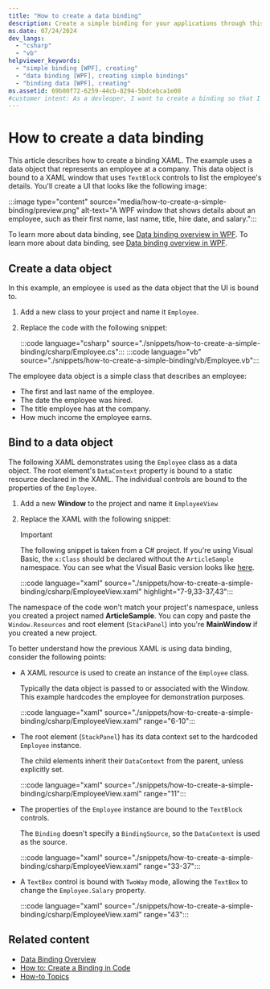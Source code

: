 ```yaml
---
title: "How to create a data binding"
description: Create a simple binding for your applications through this how-to example in Windows Presentation Foundation (WPF) and .NET Framework.
ms.date: 07/24/2024
dev_langs:
  - "csharp"
  - "vb"
helpviewer_keywords: 
  - "simple binding [WPF], creating"
  - "data binding [WPF], creating simple bindings"
  - "binding data [WPF], creating"
ms.assetid: 69b80f72-6259-44cb-8294-5bdcebca1e08
#customer intent: As a devleoper, I want to create a binding so that I can present information in a UI
---
```


# How to create a data binding

This article describes how to create a binding XAML. The example uses a data object that represents an employee at a company. This data object is bound to a XAML window that uses `TextBlock` controls to list the employee's details. You'll create a UI that looks like the following image:

:::image type="content" source="media/how-to-create-a-simple-binding/preview.png" alt-text="A WPF window that shows details about an employee, such as their first name, last name, title, hire date, and salary.":::

To learn more about data binding, see [Data binding overview in WPF](data-binding-overview.md). To learn more about data binding, see [Data binding overview in WPF](data-binding-overview.md).

## Create a data object

In this example, an employee is used as the data object that the UI is bound to.

1.  Add a new class to your project and name it `Employee`.
1.  Replace the code with the following snippet:

    :::code language="csharp" source="./snippets/how-to-create-a-simple-binding/csharp/Employee.cs":::
    :::code language="vb" source="./snippets/how-to-create-a-simple-binding/vb/Employee.vb":::

The employee data object is a simple class that describes an employee:

- The first and last name of the employee.
- The date the employee was hired.
- The title employee has at the company.
- How much income the employee earns.

## Bind to a data object

The following XAML demonstrates using the `Employee` class as a data object. The root element's `DataContext` property is bound to a static resource declared in the XAML. The individual controls are bound to the properties of the `Employee`.

1.  Add a new **Window** to the project and name it `EmployeeView`
1.  Replace the XAML with the following snippet:

    > [!IMPORTANT]
    > The following snippet is taken from a C# project. If you're using Visual Basic, the `x:Class` should be declared without the `ArticleSample` namespace. You can see what the Visual Basic version looks like [here](https://github.com/dotnet/docs-desktop/blob/main/dotnet-desktop-guide/framework/wpf/data/snippets/how-to-create-a-simple-binding/vb/EmployeeView.xaml).

    :::code language="xaml" source="./snippets/how-to-create-a-simple-binding/csharp/EmployeeView.xaml" highlight="7-9,33-37,43":::

The namespace of the code won't match your project's namespace, unless you created a project named **ArticleSample**. You can copy and paste the `Window.Resources` and root element (`StackPanel`) into you're **MainWindow** if you created a new project.

To better understand how the previous XAML is using data binding, consider the following points:

- A XAML resource is used to create an instance of the `Employee` class.

  Typically the data object is passed to or associated with the Window. This example hardcodes the employee for demonstration purposes.

  :::code language="xaml" source="./snippets/how-to-create-a-simple-binding/csharp/EmployeeView.xaml" range="6-10":::

- The root element (`StackPanel`) has its data context set to the hardcoded `Employee` instance.

  The child elements inherit their `DataContext` from the parent, unless explicitly set.

  :::code language="xaml" source="./snippets/how-to-create-a-simple-binding/csharp/EmployeeView.xaml" range="11":::

- The properties of the `Employee` instance are bound to the `TextBlock` controls.

  The `Binding` doesn't specify a `BindingSource`, so the `DataContext` is used as the source.

  :::code language="xaml" source="./snippets/how-to-create-a-simple-binding/csharp/EmployeeView.xaml" range="33-37":::

- A `TextBox` control is bound with `TwoWay` mode, allowing the `TextBox` to change the `Employee.Salary` property.

  :::code language="xaml" source="./snippets/how-to-create-a-simple-binding/csharp/EmployeeView.xaml" range="43":::

## Related content

- [Data Binding Overview](data-binding-overview.md)
- [How to: Create a Binding in Code](how-to-create-a-binding-in-code.md)
- [How-to Topics](data-binding-how-to-topics.md)
